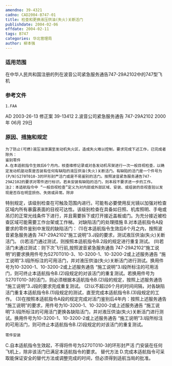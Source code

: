 ```yaml
---
amendno: 39-4321
cadno: CAD2004-B747-01
title: 检查和更换液压供油(失火)关断活门
publishdate: 2004-02-06
effdate: 2004-02-11
tags: B747
categories: 华北管理局
author: 柳本强
---
```


### 适用范围 
在中华人民共和国注册的列在波音公司紧急服务通告747-29A2102中的747型飞机

<!--more-->
### 参考文件
    1.FAA 
AD 2003-26-13 修正案 39-13412
    2.波音公司紧急服务通告 747-29A2102  2000年 06月 29日

### 原因、措施和规定 
    为了防止(可燃)液压油泄漏至发动机失火区，造成失火难以控制，要求完成下述工作，已完成者除外： 
    鉴别零件 
    A.在本适航指令生效后6个月内，核查维修记录或对各发动机吊架进行一次一般目视检查，以确定发动机驱动泵是否装有任何有缺陷的液压供油(失火)关断活门。有缺陷的活门是一个件号为(P/N)S270T010-3的环形封严活门或是不易鉴别的活门。按照波音紧急服务通告747-29A2102的要求对零件进行标识。若未安装有缺陷的活门，则本段不要求进一步的工作。 
    注2：本适航指令中 “一般目视检查”定义为对内部或外部区域、安装、或组装的目视查验以发现是否存在明显损伤、失效或异常。除非
  
特别规定，该级别检查在可触及范围内进行。可能有必要使用反光镜以加强对检查区域内所有暴露表面的目视可达性。该级别检查在具备如日照、机库照明、手电或吊灯的正常光线条件下进行，并且需要拆下或打开接近盖板或门。为充分接近被检查区域可能需要工作台架或工作梯。 
    对缺陷活门的处理措施 
    B.对本适航指令A段要求的零件鉴别中发现的缺陷活门： 
     (1)在本适航指令生效后6个月之内，按照波音紧急服务通告 747-29A2102“施工说明”3.J段的要求，测试液压供油(失火)关断活门。
      (I)若活门通过测试，则按照本适航指令B.2段的规定进行重复测试。 
      (II)若活门未通过测试：则下次飞行前,按照波音紧急服务通告 747-29A2102“施工说明”的要求换用件号为S270T010-3、10-3200-1、10-3200-2或上述服务通告 “施工说明”3.I段所标注的可用活门，并对液压供油(失火)关断活门进行测试。换用件号为10-3200-1、10-3200-2或上述服务通告 “施工说明”3.I段所标注的可用活门，则可终止本适航指令B.(2)段规定的对该活门的重复测试。若换用件号为S270T010-3的活门，则必须根据本适航指令B.(2)段的规定，按照上述服务通告 “施工说明”3.J段的要求完成重复测试。 
     (2)以不超过6个月的时间间隔，对各缺陷活门重复本适航指令B.(1)段规定的测试，直至完成本适航指令B.(3)段规定的工作。 
     (3)在按照本适航指令A段的规定完成对活门鉴别后4年内：按照上述服务通告 “施工说明”的要求，用件号为10-3200-1、10-3200-2或上述服务通告 “施工说明”3.I段所标注的可用活门更换各缺陷活门，并对液压供油(失火)关断活门进行测试。换用件号为10-3200-1、10-3200-2或上述服务通告 “施工说明”3.I段所标注的可用活门，则可终止本适航指令B.(2)段规定的对该活门的重复测试。 

    零件安装 
C.自本适航指令生效起，不得将件号为S270T010-3的环形封严活
门安装在任何飞机上，除非该活门已满足本适航指令的要求。     替代方法 
    D.完成本适航指令可采取能保证安全的替代方法或调整完成的时间，但必须得到适航当局的批准。
